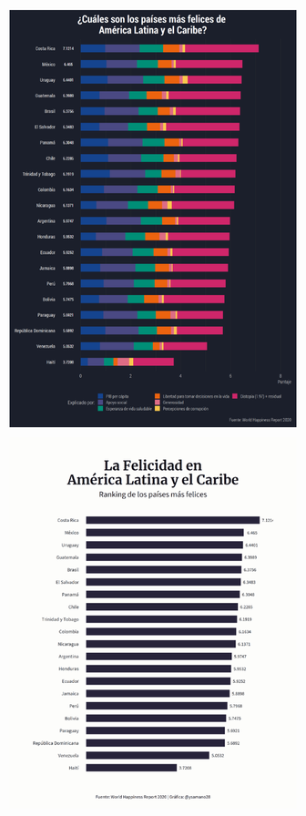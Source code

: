 ![](https://raw.githubusercontent.com/ysamano/30diasdegraficos-/master/dia_01/01_barras.png)

![](https://raw.githubusercontent.com/ysamano/30diasdegraficos-/master/dia_01/01_barra3.png)